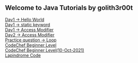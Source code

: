 ## Welcome to Java Tutorials by golith3r00t

<a href="day1">Day1 -> Hello World </a><br>
<a href="day1-static">Day1 -> static keyword </a><br>
<a href="day1-access-modifier">Day1 -> Access Modifier</a><br>
<a href="day2-access-modifier">Day2 -> Access Modifier</a><br>
<a href="prac-loop">Practice question -> Loop </a><br>
<a href="codechef-beg">CodeChef Beginner Level </a><br>
<a href="codechef10-beg">CodeChef Beginner Level(10-Oct-2021) </a><br>
<a href="lapdr">Lapindrome Code</a><br>
